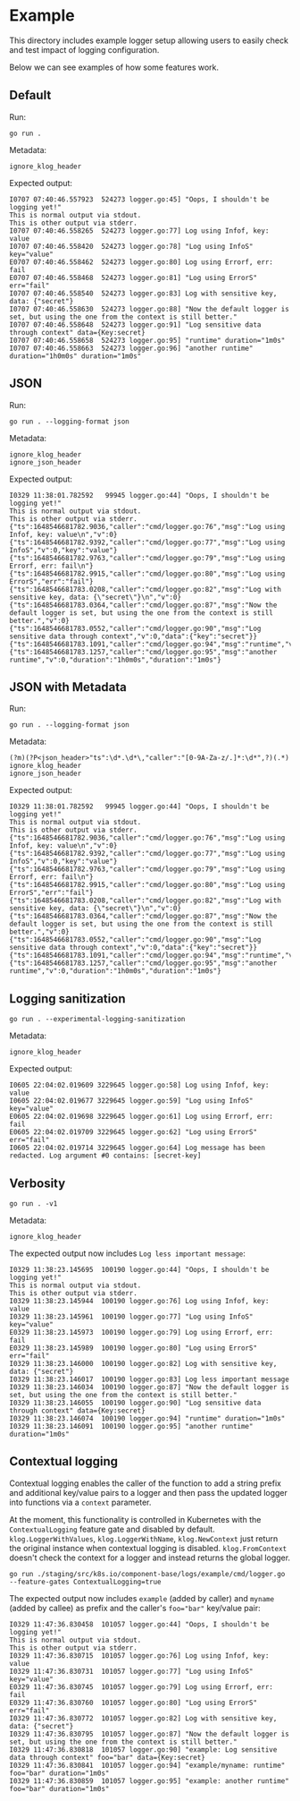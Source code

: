 # Example

This directory includes example logger setup allowing users to easily check and test impact of logging configuration. 

Below we can see examples of how some features work.

## Default

Run:
```console
go run .
```

Metadata:
```console
ignore_klog_header
```
Expected output:
```console
I0707 07:40:46.557923  524273 logger.go:45] "Oops, I shouldn't be logging yet!"
This is normal output via stdout.
This is other output via stderr.
I0707 07:40:46.558265  524273 logger.go:77] Log using Infof, key: value
I0707 07:40:46.558420  524273 logger.go:78] "Log using InfoS" key="value"
E0707 07:40:46.558462  524273 logger.go:80] Log using Errorf, err: fail
E0707 07:40:46.558468  524273 logger.go:81] "Log using ErrorS" err="fail"
I0707 07:40:46.558540  524273 logger.go:83] Log with sensitive key, data: {"secret"}
I0707 07:40:46.558630  524273 logger.go:88] "Now the default logger is set, but using the one from the context is still better."
I0707 07:40:46.558648  524273 logger.go:91] "Log sensitive data through context" data={Key:secret}
I0707 07:40:46.558658  524273 logger.go:95] "runtime" duration="1m0s"
I0707 07:40:46.558663  524273 logger.go:96] "another runtime" duration="1h0m0s" duration="1m0s"
```

## JSON 

Run:
```console
go run . --logging-format json
```
Metadata:
```console
ignore_klog_header
ignore_json_header
```

Expected output:
```console
I0329 11:38:01.782592   99945 logger.go:44] "Oops, I shouldn't be logging yet!"
This is normal output via stdout.
This is other output via stderr.
{"ts":1648546681782.9036,"caller":"cmd/logger.go:76","msg":"Log using Infof, key: value\n","v":0}
{"ts":1648546681782.9392,"caller":"cmd/logger.go:77","msg":"Log using InfoS","v":0,"key":"value"}
{"ts":1648546681782.9763,"caller":"cmd/logger.go:79","msg":"Log using Errorf, err: fail\n"}
{"ts":1648546681782.9915,"caller":"cmd/logger.go:80","msg":"Log using ErrorS","err":"fail"}
{"ts":1648546681783.0208,"caller":"cmd/logger.go:82","msg":"Log with sensitive key, data: {\"secret\"}\n","v":0}
{"ts":1648546681783.0364,"caller":"cmd/logger.go:87","msg":"Now the default logger is set, but using the one from the context is still better.","v":0}
{"ts":1648546681783.0552,"caller":"cmd/logger.go:90","msg":"Log sensitive data through context","v":0,"data":{"key":"secret"}}
{"ts":1648546681783.1091,"caller":"cmd/logger.go:94","msg":"runtime","v":0,"duration":"1m0s"}
{"ts":1648546681783.1257,"caller":"cmd/logger.go:95","msg":"another runtime","v":0,"duration":"1h0m0s","duration":"1m0s"}
```

## JSON with Metadata

Run:
```console
go run . --logging-format json
```

Metadata:
```console
(?m)(?P<json_header>"ts":\d*.\d*\,"caller":"[0-9A-Za-z/.]*:\d*",?)(.*)
ignore_klog_header
ignore_json_header
```

Expected output:
```console
I0329 11:38:01.782592   99945 logger.go:44] "Oops, I shouldn't be logging yet!"
This is normal output via stdout.
This is other output via stderr.
{"ts":1648546681782.9036,"caller":"cmd/logger.go:76","msg":"Log using Infof, key: value\n","v":0}
{"ts":1648546681782.9392,"caller":"cmd/logger.go:77","msg":"Log using InfoS","v":0,"key":"value"}
{"ts":1648546681782.9763,"caller":"cmd/logger.go:79","msg":"Log using Errorf, err: fail\n"}
{"ts":1648546681782.9915,"caller":"cmd/logger.go:80","msg":"Log using ErrorS","err":"fail"}
{"ts":1648546681783.0208,"caller":"cmd/logger.go:82","msg":"Log with sensitive key, data: {\"secret\"}\n","v":0}
{"ts":1648546681783.0364,"caller":"cmd/logger.go:87","msg":"Now the default logger is set, but using the one from the context is still better.","v":0}
{"ts":1648546681783.0552,"caller":"cmd/logger.go:90","msg":"Log sensitive data through context","v":0,"data":{"key":"secret"}}
{"ts":1648546681783.1091,"caller":"cmd/logger.go:94","msg":"runtime","v":0,"duration":"1m0s"}
{"ts":1648546681783.1257,"caller":"cmd/logger.go:95","msg":"another runtime","v":0,"duration":"1h0m0s","duration":"1m0s"}
```

## Logging sanitization

```console
go run . --experimental-logging-sanitization
```
Metadata:
```console
ignore_klog_header
```

Expected output:
```console
I0605 22:04:02.019609 3229645 logger.go:58] Log using Infof, key: value
I0605 22:04:02.019677 3229645 logger.go:59] "Log using InfoS" key="value"
E0605 22:04:02.019698 3229645 logger.go:61] Log using Errorf, err: fail
E0605 22:04:02.019709 3229645 logger.go:62] "Log using ErrorS" err="fail"
I0605 22:04:02.019714 3229645 logger.go:64] Log message has been redacted. Log argument #0 contains: [secret-key]
```

## Verbosity

```console
go run . -v1
```

Metadata:
```console
ignore_klog_header
```
The expected output now includes `Log less important message`:
```
I0329 11:38:23.145695  100190 logger.go:44] "Oops, I shouldn't be logging yet!"
This is normal output via stdout.
This is other output via stderr.
I0329 11:38:23.145944  100190 logger.go:76] Log using Infof, key: value
I0329 11:38:23.145961  100190 logger.go:77] "Log using InfoS" key="value"
E0329 11:38:23.145973  100190 logger.go:79] Log using Errorf, err: fail
E0329 11:38:23.145989  100190 logger.go:80] "Log using ErrorS" err="fail"
I0329 11:38:23.146000  100190 logger.go:82] Log with sensitive key, data: {"secret"}
I0329 11:38:23.146017  100190 logger.go:83] Log less important message
I0329 11:38:23.146034  100190 logger.go:87] "Now the default logger is set, but using the one from the context is still better."
I0329 11:38:23.146055  100190 logger.go:90] "Log sensitive data through context" data={Key:secret}
I0329 11:38:23.146074  100190 logger.go:94] "runtime" duration="1m0s"
I0329 11:38:23.146091  100190 logger.go:95] "another runtime" duration="1m0s"
```

## Contextual logging

Contextual logging enables the caller of the function to add a string prefix
and additional key/value pairs to a logger and then pass the updated logger
into functions via a `context` parameter.

At the moment, this functionality is controlled in Kubernetes with the
`ContextualLogging` feature gate and disabled by
default. `klog.LoggerWithValues`, `klog.LoggerWithName`, `klog.NewContext` just
return the original instance when contextual logging is
disabled. `klog.FromContext` doesn't check the context for a logger and instead
returns the global logger.

```console
go run ./staging/src/k8s.io/component-base/logs/example/cmd/logger.go --feature-gates ContextualLogging=true
```

The expected output now includes `example` (added by caller) and `myname`
(added by callee) as prefix and the caller's `foo="bar"` key/value pair:
```
I0329 11:47:36.830458  101057 logger.go:44] "Oops, I shouldn't be logging yet!"
This is normal output via stdout.
This is other output via stderr.
I0329 11:47:36.830715  101057 logger.go:76] Log using Infof, key: value
I0329 11:47:36.830731  101057 logger.go:77] "Log using InfoS" key="value"
E0329 11:47:36.830745  101057 logger.go:79] Log using Errorf, err: fail
E0329 11:47:36.830760  101057 logger.go:80] "Log using ErrorS" err="fail"
I0329 11:47:36.830772  101057 logger.go:82] Log with sensitive key, data: {"secret"}
I0329 11:47:36.830795  101057 logger.go:87] "Now the default logger is set, but using the one from the context is still better."
I0329 11:47:36.830818  101057 logger.go:90] "example: Log sensitive data through context" foo="bar" data={Key:secret}
I0329 11:47:36.830841  101057 logger.go:94] "example/myname: runtime" foo="bar" duration="1m0s"
I0329 11:47:36.830859  101057 logger.go:95] "example: another runtime" foo="bar" duration="1m0s"
```
